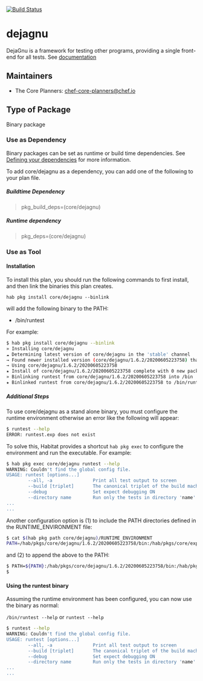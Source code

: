 [![Build Status](https://dev.azure.com/chefcorp-partnerengineering/Chef%20Base%20Plans/_apis/build/status/chef-base-plans.dejagnu?branchName=master)](https://dev.azure.com/chefcorp-partnerengineering/Chef%20Base%20Plans/_build/latest?definitionId=105&branchName=master)

# dejagnu

DejaGnu is a framework for testing other programs, providing a single front-end for all tests.  See [documentation](https://www.gnu.org/software/dejagnu/)

## Maintainers

* The Core Planners: <chef-core-planners@chef.io>

## Type of Package

Binary package

### Use as Dependency

Binary packages can be set as runtime or build time dependencies. See [Defining your dependencies](https://www.habitat.sh/docs/developing-packages/developing-packages/#sts=Define%20Your%20Dependencies) for more information.

To add core/dejagnu as a dependency, you can add one of the following to your plan file.

##### Buildtime Dependency

> pkg_build_deps=(core/dejagnu)

##### Runtime dependency

> pkg_deps=(core/dejagnu)

### Use as Tool

#### Installation

To install this plan, you should run the following commands to first install, and then link the binaries this plan creates.

``hab pkg install core/dejagnu --binlink``

will add the following binary to the PATH:

* /bin/runtest

For example:

```bash
$ hab pkg install core/dejagnu --binlink
» Installing core/dejagnu
☁ Determining latest version of core/dejagnu in the 'stable' channel
→ Found newer installed version (core/dejagnu/1.6.2/20200605223758) than remote version (core/dejagnu/1.6.2/20200306004947)
→ Using core/dejagnu/1.6.2/20200605223758
★ Install of core/dejagnu/1.6.2/20200605223758 complete with 0 new packages installed.
» Binlinking runtest from core/dejagnu/1.6.2/20200605223758 into /bin
★ Binlinked runtest from core/dejagnu/1.6.2/20200605223758 to /bin/runtest
```

##### Additional Steps

To use core/dejagnu as a stand alone binary, you must configure the runtime environment otherwise an error like the following will appear:

```bash
$ runtest --help
ERROR: runtest.exp does not exist
```

To solve this, Habitat provides a shortcut ``hab pkg exec`` to configure the environment and run the executable.  For example:

```bash
$ hab pkg exec core/dejagnu runtest --help
WARNING: Couldn't find the global config file.
USAGE: runtest [options...]
        --all, -a               Print all test output to screen
        --build [triplet]       The canonical triplet of the build machine
        --debug                 Set expect debugging ON
        --directory name        Run only the tests in directory 'name'
...
...
```

Another configuration option is (1) to include the PATH directories defined in the RUNTIME_ENVIRONMENT file:

```bash
$ cat $(hab pkg path core/dejagnu)/RUNTIME_ENVIRONMENT
PATH=/hab/pkgs/core/dejagnu/1.6.2/20200605223758/bin:/hab/pkgs/core/expect/5.45.4/20200306004814/bin:/hab/pkgs/core/coreutils/8.30/20200305231640/bin:/hab/pkgs/core/sed/4.5/20200305230928/bin:/hab/pkgs/core/grep/3.3/20200305232635/bin:/hab/pkgs/core/glibc/2.29/20200305172459/bin:/hab/pkgs/core/tcl/8.6.9/20200306004342/bin:/hab/pkgs/core/acl/2.2.53/20200305230628/bin:/hab/pkgs/core/attr/2.4.48/20200305230504/bin:/hab/pkgs/core/libcap/2.27/20200305230759/bin:/hab/pkgs/core/pcre/8.42/20200305232429/bin
```

and (2) to append the above to the PATH:

```bash
$ PATH=${PATH}:/hab/pkgs/core/dejagnu/1.6.2/20200605223758/bin:/hab/pkgs/core/expect/5.45.4/20200306004814/bin:/hab/pkgs/core/coreutils/8.30/20200305231640/bin:/hab/pkgs/core/sed/4.5/20200305230928/bin:/hab/pkgs/core/grep/3.3/20200305232635/bin:/hab/pkgs/core/glibc/2.29/20200305172459/bin:/hab/pkgs/core/tcl/8.6.9/20200306004342/bin:/hab/pkgs/core/acl/2.2.53/20200305230628/bin:/hab/pkgs/core/attr/2.4.48/20200305230504/bin:/hab/pkgs/core/libcap/2.27/20200305230759/bin:/hab/pkgs/core/pcre/8.42/20200305232429/bin
$
```

#### Using the runtest binary

Assuming the runtime environment has been configured, you can now use the binary as normal:

``/bin/runtest --help`` or ``runtest --help``

```bash
$ runtest --help
WARNING: Couldn't find the global config file.
USAGE: runtest [options...]
        --all, -a               Print all test output to screen
        --build [triplet]       The canonical triplet of the build machine
        --debug                 Set expect debugging ON
        --directory name        Run only the tests in directory 'name'
...
...
```
